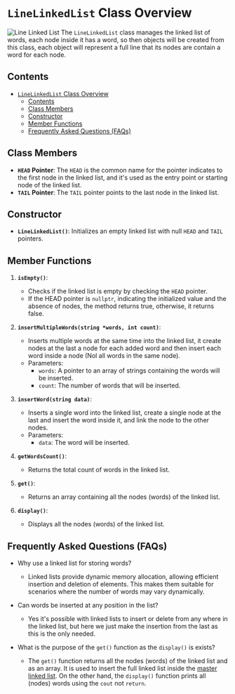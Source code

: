 # `LineLinkedList` Class Overview
![Line Linked List](https://iili.io/JMxZis1.png)
The `LineLinkedList` class manages the linked list of words, each node inside it has a word, so then objects will be created from this class, each object will represent a full line that its nodes are contain a word for each node.

## Contents

- [`LineLinkedList` Class Overview](#linelinkedlist-class-overview)
  - [Contents](#contents)
  - [Class Members](#class-members)
  - [Constructor](#constructor)
  - [Member Functions](#member-functions)
  - [Frequently Asked Questions (FAQs)](#frequently-asked-questions-faqs)

## Class Members

- **`HEAD` Pointer**: The `HEAD` is the common name for the pointer indicates to the first node in the linked list, and it's used as the entry point or starting node of the linked list.
- **`TAIL` Pointer**: The `TAIL` pointer points to the last node in the linked list.

## Constructor

- **`LineLinkedList()`**: Initializes an empty linked list with null `HEAD` and `TAIL` pointers.

## Member Functions

1. **`isEmpty()`**:
   - Checks if the linked list is empty by checking the `HEAD` pointer.
   - If the HEAD pointer is `nullptr`, indicating the initialized value and the absence of nodes, the method returns true, otherwise, it returns false.

2. **`insertMultipleWords(string *words, int count)`**:
   - Inserts multiple words at the same time into the linked list, it create nodes at the last a node for each added word and then insert each word inside a node (Nol all words in the same node).
   - Parameters:
     - `words`: A pointer to an array of strings containing the words will be inserted.
     - `count`: The number of words that will be inserted.

3. **`insertWord(string data)`**:
   - Inserts a single word into the linked list, create a single node at the last and insert the word inside it, and link the node to the other nodes.
   - Parameters:
     - `data`: The word will be inserted.

4. **`getWordsCount()`**:
   - Returns the total count of words in the linked list.

5. **`get()`**:
   - Returns an array containing all the nodes (words) of the linked list.

6. **`display()`**:
   - Displays all the nodes (words) of the linked list.

## Frequently Asked Questions (FAQs)
- Why use a linked list for storing words?
  - Linked lists provide dynamic memory allocation, allowing efficient insertion and deletion of elements. This makes them suitable for scenarios where the number of words may vary dynamically.

- Can words be inserted at any position in the list?
  - Yes it's possible with linked lists to insert or delete from any where in the linked list, but here we just make the insertion from the last as this is the only needed.

- What is the purpose of the `get()` function as the `display()` is exists?
  - The `get()` function returns all the nodes (words) of the linked list and as an array. It is used to insert the full linked list inside the [master linked list](../MasterLinkedList/README.md). On the other hand, the `display()` function prints all (nodes) words using the `cout` not `return`.
